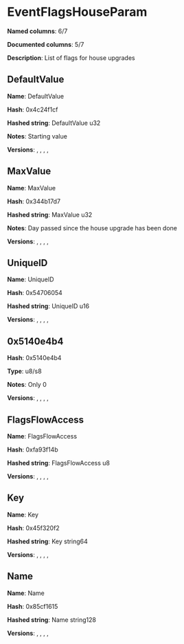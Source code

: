 # EventFlagsHouseParam
**Named columns**: 6/7

**Documented columns**: 5/7

**Description**: List of flags for house upgrades
## DefaultValue

**Name**: DefaultValue

**Hash**: 0x4c24f1cf

**Hashed string**: DefaultValue u32

**Notes**: Starting value

**Versions**: , , , , 

## MaxValue

**Name**: MaxValue

**Hash**: 0x344b17d7

**Hashed string**: MaxValue u32

**Notes**: Day passed since the house upgrade has been done

**Versions**: , , , , 

## UniqueID

**Name**: UniqueID

**Hash**: 0x54706054

**Hashed string**: UniqueID u16

**Versions**: , , , , 

## 0x5140e4b4

**Hash**: 0x5140e4b4

**Type**: u8/s8

**Notes**: Only 0

**Versions**: , , , , 

## FlagsFlowAccess

**Name**: FlagsFlowAccess

**Hash**: 0xfa93f14b

**Hashed string**: FlagsFlowAccess u8

**Versions**: , , , , 

## Key

**Name**: Key

**Hash**: 0x45f320f2

**Hashed string**: Key string64

**Versions**: , , , , 

## Name

**Name**: Name

**Hash**: 0x85cf1615

**Hashed string**: Name string128

**Versions**: , , , , 

